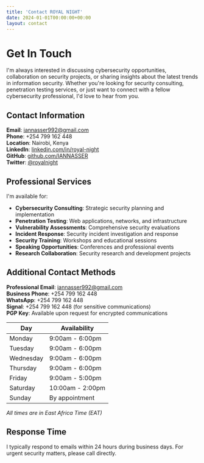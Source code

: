 ```yaml
---
title: 'Contact ROYAL NIGHT'
date: 2024-01-01T00:00:00+00:00
layout: contact
---
```


# Get In Touch

I'm always interested in discussing cybersecurity opportunities, collaboration on security projects, or sharing insights about the latest trends in information security. Whether you're looking for security consulting, penetration testing services, or just want to connect with a fellow cybersecurity professional, I'd love to hear from you.

## Contact Information

**Email**: iannasser992@gmail.com  
**Phone**: +254 799 162 448  
**Location**: Nairobi, Kenya  
**LinkedIn**: [linkedin.com/in/royal-night](https://linkedin.com/in/royal-night)  
**GitHub**: [github.com/IANNASSER](https://github.com/IANNASSER)  
**Twitter**: [@royalnight](https://twitter.com/royalnight)  

## Professional Services

I'm available for:
- **Cybersecurity Consulting**: Strategic security planning and implementation
- **Penetration Testing**: Web applications, networks, and infrastructure
- **Vulnerability Assessments**: Comprehensive security evaluations
- **Incident Response**: Security incident investigation and response
- **Security Training**: Workshops and educational sessions
- **Speaking Opportunities**: Conferences and professional events
- **Research Collaboration**: Security research and development projects

## Additional Contact Methods

**Professional Email**: iannasser992@gmail.com  
**Business Phone**: +254 799 162 448  
**WhatsApp**: +254 799 162 448  
**Signal**: +254 799 162 448 (for sensitive communications)  
**PGP Key**: Available upon request for encrypted communications

| Day       | Availability    |
| --------- | --------------- |
| Monday    | 9:00am - 6:00pm |
| Tuesday   | 9:00am - 6:00pm |
| Wednesday | 9:00am - 6:00pm |
| Thursday  | 9:00am - 6:00pm |
| Friday    | 9:00am - 5:00pm |
| Saturday  | 10:00am - 2:00pm |
| Sunday    | By appointment   |

*All times are in East Africa Time (EAT)*

## Response Time

I typically respond to emails within 24 hours during business days. For urgent security matters, please call directly.
